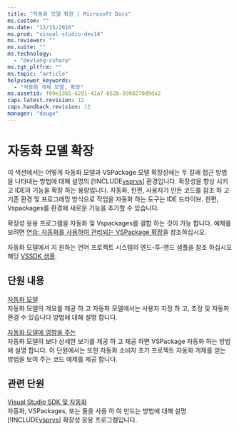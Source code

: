 ```yaml
---
title: "자동화 모델 확장 | Microsoft Docs"
ms.custom: ""
ms.date: "12/15/2016"
ms.prod: "visual-studio-dev14"
ms.reviewer: ""
ms.suite: ""
ms.technology: 
  - "devlang-csharp"
ms.tgt_pltfrm: ""
ms.topic: "article"
helpviewer_keywords: 
  - "자동화 개체 모델, 확장"
ms.assetid: f09e1365-6291-41a7-b52b-9398270d9da2
caps.latest.revision: 12
caps.handback.revision: 12
manager: "douge"
---
```

# 자동화 모델 확장
이 섹션에서는 어떻게 자동화 모델과 VSPackage 모델 확장성에는 두 갈래 접근 방법을 나타내는 방법에 대해 설명의 [!INCLUDE[vsprvs](../assembler/masm/includes/vsprvs_md.md)] 환경입니다.  확장성을 향상 시키고 IDE의 기능을 확장 하는 용량입니다.  자동화, 한편, 사용자가 만든 코드를 참조 하 고 기존 환경 및 프로그래밍 방식으로 작업을 자동화 하는 도구는 IDE 드라이브.  한편, Vspackages를 환경에 새로운 기능을 추가할 수 있습니다.  
  
 확장성 응용 프로그램을 자동화 및 Vspackages를 결합 하는 것이 가능 합니다.  예제를 보려면 [연습: 자동화를 사용하여 관리되는 VSPackage 확장](../misc/walkthrough-extending-managed-vspackages-by-using-automation.md)을 참조하십시오.  
  
 자동화 모델에서 지 원하는 언어 프로젝트 시스템의 엔드\-투\-엔드 샘플을 참조 하십시오 해당 [VSSDK 샘플](../misc/vssdk-samples.md).  
  
## 단원 내용  
 [자동화 모델](../misc/automation-model.md)  
 자동화 모델의 개요를 제공 하 고 자동화 모델에서는 사용자 지정 하 고, 조정 및 자동화 환경 수 있습니다 방법에 대해 설명 합니다.  
  
 [자동화 모델에 영향을 주는](../Topic/Contributing%20to%20the%20Automation%20Model.md)  
 자동화 모델의 보다 상세한 보기를 제공 하 고 제공 하면 VSPackage 자동화 하는 방법에 설명 합니다.  이 단원에서는 또한 자동화 소비자 초기 프로젝트 자동화 개체를 얻는 방법을 보여 주는 코드 예제를 제공 합니다.  
  
## 관련 단원  
 [Visual Studio SDK 및 자동화](../Topic/Visual%20Studio%20SDK%20and%20Automation.md)  
 자동화, VSPackages, 또는 둘을 사용 하 여 만드는 방법에 대해 설명 [!INCLUDE[vsprvs](../assembler/masm/includes/vsprvs_md.md)] 확장성 응용 프로그램입니다.